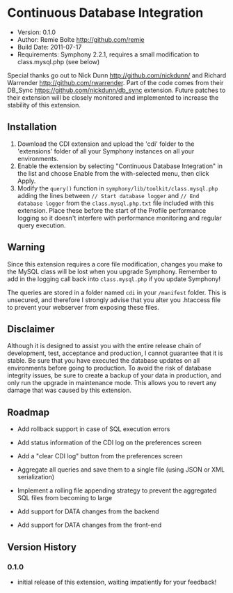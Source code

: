 # Continuous Database Integration

* Version: 0.1.0
* Author: Remie Bolte <http://github.com/remie>
* Build Date: 2011-07-17
* Requirements: Symphony 2.2.1, requires a small modification to class.mysql.php (see below)

Special thanks go out to Nick Dunn <http://github.com/nickdunn/> and Richard Warrender <http://github.com/rwarrender>. 
Part of the code comes from their DB_Sync <https://github.com/nickdunn/db_sync> extension. 
Future patches to their extension will be closely monitored and implemented to increase the stability of this extension.

## Installation

1. Download the CDI extension and upload the 'cdi' folder to the 'extensions' folder of all your Symphony instances on all your environments.
2. Enable the extension by selecting "Continuous Database Integration" in the list and choose Enable from the with-selected menu, then click Apply.
3. Modify the `query()` function in `symphony/lib/toolkit/class.mysql.php` adding the lines between `// Start database logger` and `// End database logger` from the `class.mysql.php.txt` file included with this extension. Place these before the start of the Profile performance logging so it doesn't interfere with performance monitoring and regular query execution.

## Warning

Since this extension requires a core file modification, changes you make to the MySQL class will be lost when you upgrade Symphony. 
Remember to add in the logging call back into `class.mysql.php` if you update Symphony!

The queries are stored in a folder named `cdi` in your `/manifest` folder. This is unsecured, and therefore I strongly advise that you 
alter you .htaccess file to prevent your webserver from exposing these files.

## Disclaimer

Although it is designed to assist you with the entire release chain of development, test, acceptance and production, I cannot guarantee that it is stable. 
Be sure that you have executed the database updates on all environments before going to production. To avoid the risk of database integrity issues, be sure
to create a backup of your data in production, and only run the upgrade in maintenance mode. This allows you to revert any damage that was caused by this extension.

## Roadmap

* Add rollback support in case of SQL execution errors

* Add status information of the CDI log on the preferences screen

* Add a "clear CDI log" button from the preferences screen

* Aggregate all queries and save them to a single file (using JSON or XML serialization)

* Implement a rolling file appending strategy to prevent the aggregated SQL files from becoming to large

* Add support for DATA changes from the backend

* Add support for DATA changes from the front-end

## Version History

### 0.1.0
* initial release of this extension, waiting impatiently for your feedback!